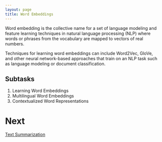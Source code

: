 ```yaml
---
layout: page
title: Word Embeddings
---
```


Word embedding is the collective name for a set of language modeling and feature learning techniques in natural language processing (NLP) where words or phrases from the vocabulary are mapped to vectors of real numbers.

Techniques for learning word embeddings can include Word2Vec, GloVe, and other neural network-based approaches that train on an NLP task such as language modeling or document classification.

## Subtasks
1. Learning Word Embeddings
1. Multilingual Word Embeddings
1. Contextualized Word Representations

# Next
[Text Summarization](survey/text_summarization.md)